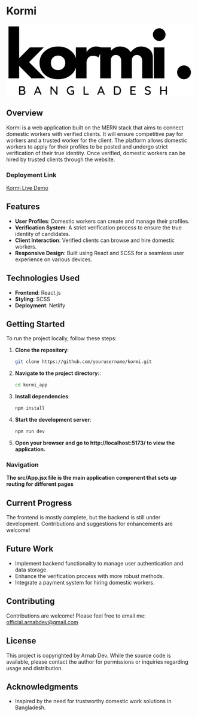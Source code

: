 # Kormi

![Kormi Logo](/public/logo.png) 

## Overview

Kormi is a web application built on the MERN stack that aims to connect domestic workers with verified clients. It will ensure competitive pay for workers and a trusted worker for the client. The platform allows domestic workers to apply for their profiles to be posted and undergo strict verification of their true identity. Once verified, domestic workers can be hired by trusted clients through the website.

### Deployment Link

[Kormi Live Demo](https://kormi.netlify.app/)

## Features

- **User Profiles**: Domestic workers can create and manage their profiles.
- **Verification System**: A strict verification process to ensure the true identity of candidates.
- **Client Interaction**: Verified clients can browse and hire domestic workers.
- **Responsive Design**: Built using React and SCSS for a seamless user experience on various devices.

## Technologies Used

- **Frontend**: React.js
- **Styling**: SCSS
- **Deployment**: Netlify

## Getting Started

To run the project locally, follow these steps:

1. **Clone the repository**:
   ```bash
   git clone https://github.com/yourusername/kormi.git

2. **Navigate to the project directory:**:
   ```bash
   cd kormi_app

3. **Install dependencies**:
   ```bash
   npm install

4. **Start the development server**:
   ```bash
   npm run dev
4. **Open your browser and go to http://localhost:5173/ to view the application.**

### Navigation
**The src/App.jsx file is the main application component that sets up routing for different pages**

## Current Progress

The frontend is mostly complete, but the backend is still under development. Contributions and suggestions for enhancements are welcome!

## Future Work

- Implement backend functionality to manage user authentication and data storage.
- Enhance the verification process with more robust methods.
- Integrate a payment system for hiring domestic workers.

## Contributing

Contributions are welcome! Please feel free to email me: official.arnabdev@gmail.com

## License

This project is copyrighted by Arnab Dev. While the source code is available, please contact the author for permissions or inquiries regarding usage and distribution.

## Acknowledgments

- Inspired by the need for trustworthy domestic work solutions in Bangladesh.
